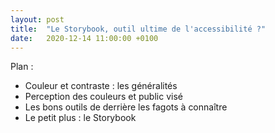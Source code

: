 ```yaml
---
layout: post
title:  "Le Storybook, outil ultime de l'accessibilité ?"
date:   2020-12-14 11:00:00 +0100
---
```



Plan : 
- Couleur et contraste : les généralités
- Perception des couleurs et public visé
- Les bons outils de derrière les fagots à connaître
- Le petit plus : le Storybook
